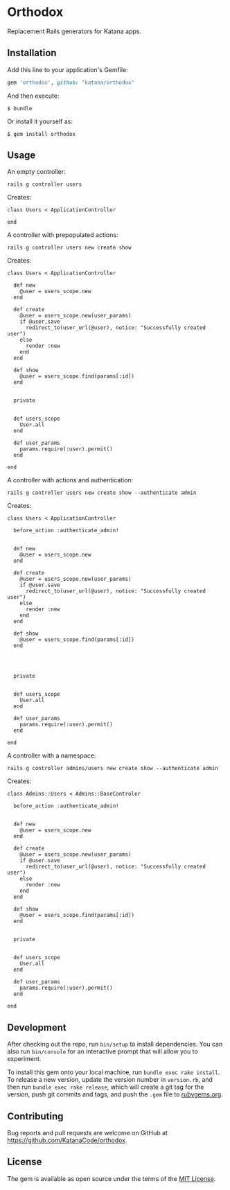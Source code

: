 # Orthodox

Replacement Rails generators for Katana apps.

## Installation

Add this line to your application's Gemfile:

```ruby
gem 'orthodox', github: "katana/orthodox"
```

And then execute:

    $ bundle

Or install it yourself as:

    $ gem install orthodox

## Usage

An empty controller:

    rails g controller users

Creates:

    class Users < ApplicationController

    end


A controller with prepopulated actions:

    rails g controller users new create show

Creates:

    class Users < ApplicationController

      def new
        @user = users_scope.new
      end

      def create
        @user = users_scope.new(user_params)
        if @user.save
          redirect_to(user_url(@user), notice: "Successfully created user")
        else
          render :new
        end
      end

      def show
        @user = users_scope.find(params[:id])
      end


      private


      def users_scope
        User.all
      end

      def user_params
        params.require(:user).permit()
      end

    end

A controller with actions and authentication:

    rails g controller users new create show --authenticate admin
    
Creates:

    class Users < ApplicationController

      before_action :authenticate_admin!


      def new
        @user = users_scope.new
      end

      def create
        @user = users_scope.new(user_params)
        if @user.save
          redirect_to(user_url(@user), notice: "Successfully created user")
        else
          render :new
        end
      end

      def show
        @user = users_scope.find(params[:id])
      end




      private


      def users_scope
        User.all
      end

      def user_params
        params.require(:user).permit()
      end

    end

A controller with a namespace:

    rails g controller admins/users new create show --authenticate admin

Creates:

    class Admins::Users < Admins::BaseControler

      before_action :authenticate_admin!


      def new
        @user = users_scope.new
      end

      def create
        @user = users_scope.new(user_params)
        if @user.save
          redirect_to(user_url(@user), notice: "Successfully created user")
        else
          render :new
        end
      end

      def show
        @user = users_scope.find(params[:id])
      end


      private


      def users_scope
        User.all
      end

      def user_params
        params.require(:user).permit()
      end

    end

## Development

After checking out the repo, run `bin/setup` to install dependencies. You can also run `bin/console` for an interactive prompt that will allow you to experiment.

To install this gem onto your local machine, run `bundle exec rake install`. To release a new version, update the version number in `version.rb`, and then run `bundle exec rake release`, which will create a git tag for the version, push git commits and tags, and push the `.gem` file to [rubygems.org](https://rubygems.org).

## Contributing

Bug reports and pull requests are welcome on GitHub at https://github.com/KatanaCode/orthodox.

## License

The gem is available as open source under the terms of the [MIT License](http://opensource.org/licenses/MIT).

